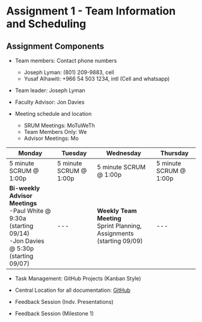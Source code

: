 # Assignment 1 - Team Information and Scheduling

## Assignment Components
* Team members: Contact phone numbers
  * Joseph Lyman: (801) 209-9883, cell
  * Yusaf Alhawiti: +966 54 503 1234, intl (Cell and whatsapp)

* Team leader: Joseph Lyman

* Faculty Advisor: Jon Davies

* Meeting schedule and location
  * SRUM Meetings: MoTuWeTh
  * Team Members Only: We
  * Advisor Meetings: Mo

| Monday  | Tuesday | Wednesday | Thursday  |
| --- | --- | --- | --- |
| 5 minute SCRUM @ 1:00p  | 5 minute SCRUM @ 1:00p  | 5 minute SCRUM @ 1:00p  | 5 minute SCRUM @ 1:00p  |
| **Bi-weekly Advisor Meetings** <br/> -Paul White @ 9:30a (starting 09/14) <br/> -Jon Davies @ 5:30p (starting 09/07) | --- | **Weekly Team Meeting** <br/> Sprint Planning, Assignments (starting 09/09)  | --- |

* Task Management: GitHub Projects (Kanban Style)

* Central Location for all documentation: [GitHub](https://github.com/j-lyman/hear-yourself)

* Feedback Session (Indv. Presentations)

* Feedback Session (Milestone 1)
